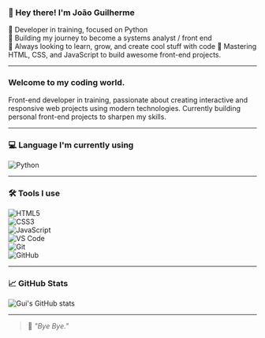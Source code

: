 ### 👋 Hey there! I'm João Guilherme

🐍 Developer in training, focused on Python  
🧱 Building my journey to become a systems analyst / front end  
🚀 Always looking to learn, grow, and create cool stuff with code
🎨 Mastering HTML, CSS, and JavaScript to build awesome front-end projects.

---

### Welcome to my coding world.

Front-end developer in training, passionate about creating interactive and responsive web projects using modern technologies. Currently building personal front-end projects to sharpen my skills.

---

### 💻 Language I'm currently using

![Python](https://img.shields.io/badge/-Python-3776AB?style=flat&logo=python&logoColor=white)

---

### 🛠️ Tools I use

![HTML5](https://img.shields.io/badge/-HTML5-E34F26?style=flat&logo=html5&logoColor=white)  
![CSS3](https://img.shields.io/badge/-CSS3-1572B6?style=flat&logo=css3)  
![JavaScript](https://img.shields.io/badge/-JavaScript-F7DF1E?style=flat&logo=javascript&logoColor=black)  
![VS Code](https://img.shields.io/badge/-VSCode-007ACC?style=flat&logo=visual-studio-code&logoColor=white)  
![Git](https://img.shields.io/badge/-Git-F05032?style=flat&logo=git&logoColor=white)  
![GitHub](https://img.shields.io/badge/-GitHub-181717?style=flat&logo=github)

---

### 📈 GitHub Stats

![Gui's GitHub stats](https://github-readme-stats.vercel.app/api?username=swata7&show_icons=true&theme=radical)

---
> 🧠 *"Bye Bye."*
